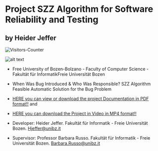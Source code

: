 # Project SZZ Algorithm for Software Reliability and Testing

by Heider Jeffer
--------


<body>
<img src = "https://github-vistors-counter.onrender.com/github?username=https://github.com/HeiderJeffer/SZZ-Algorithm-for-Software-Reliability-and-Testing/" alt = "Visitors-Counter"/>
</body>


![alt text](https://github.com/HeiderJeffer/SZZ-Algorithm-for-Software-Reliability-and-Testing/blob/main/SZZ%20Solution%20Video%20%2B%20Document%20%20by%20Heider%20Jeffer/1.JPG)

- Free University of Bozen-Bolzano - Faculty of Computer Science - Fakultät für InformatikFreie Universität Bozen
- When Was Bug Introduced & Who Was Responsible? SZZ Algorithm Feasible Automatic Solution for the Bug Problem
- [HERE you can view or download the project Documentation in PDF format!!](https://github.com/HeiderJeffer/Project-SZZ-Algorithm-for-Software-Reliability-and-Testing/blob/main/SZZ%20Solution%20Video%20%2B%20Document%20%20by%20Heider%20Jeffer/Project%20DOC.pdf) and 
- [HERE you can download the Project in Video in MP4 format!!](https://github.com/HeiderJeffer/Project-SZZ-Algorithm-for-Software-Reliability-and-Testing/blob/main/SZZ%20Solution%20Video%20%2B%20Document%20%20by%20Heider%20Jeffer/Project%20Video.mp4)

- Developer: Heider Jeffer. Fakultät für Informatik - Freie Universität Bozen. Hjeffer@unibz.it
- Supervisor: Professor Barbara Russo. Fakultät für Informatik - Freie Universität Bozen. Barbara.Russo@unibz.it
